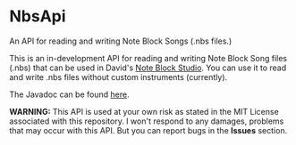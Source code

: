 # NbsApi
An API for reading and writing Note Block Songs (.nbs files.)

This is an in-development API for reading and writing Note Block Song files (.nbs)
that can be used in David's [Note Block Studio](https://www.stuffbydavid.com/mcnbs).
You can use it to read and write .nbs files without custom instruments (currently).

The Javadoc can be found [here](nbsapi.github.io).

**WARNING:** This API is used at your own risk as stated in the MIT License associated with this repository.
I won't respond to any damages, problems that may occur with this API. But you can report bugs in the **Issues** section.
